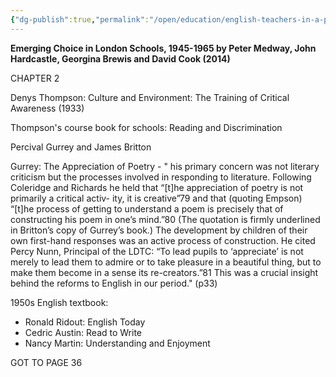 ```yaml
---
{"dg-publish":true,"permalink":"/open/education/english-teachers-in-a-postwar-democracy/"}
---
```


**Emerging Choice in London Schools, 1945-1965
by Peter Medway, John Hardcastle, Georgina Brewis and David Cook (2014)**

CHAPTER 2

Denys Thompson: Culture and Environment: The Training of Critical Awareness (1933)

Thompson's course book for schools: Reading and Discrimination

Percival Gurrey and James Britton

Gurrey: The Appreciation of Poetry - " his primary concern was not literary criticism but the processes involved in responding to literature. Following Coleridge and Richards he held that “[t]he appreciation of poetry is not primarily a critical activ- ity, it is creative”79 and that (quoting Empson) “[t]he process of getting to understand a poem is precisely that of constructing his poem in one’s mind.”80 (The quotation is firmly underlined in Britton’s copy of Gurrey’s book.) The development by children of their own first-hand responses was an active process of construction. He cited Percy Nunn, Principal of the LDTC: “To lead pupils to ‘appreciate’ is not merely to lead them to admire or to take pleasure in a beautiful thing, but to make them become in a sense its re-creators.”81 This was a crucial insight behind the reforms to English in our period." (p33)

1950s English textbook:
- Ronald Ridout: English Today
- Cedric Austin: Read to Write
- Nancy Martin: Understanding and Enjoyment

GOT TO PAGE 36